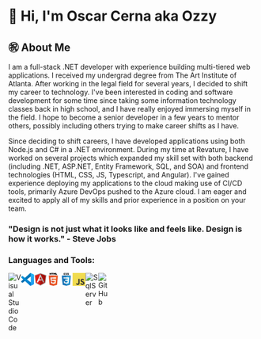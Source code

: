 # 👋 Hi, I'm Oscar Cerna aka Ozzy

## ㊗️ About Me 
<p>
I am a full-stack .NET developer with experience building multi-tiered web applications. I received my undergrad degree from The Art Institute of Atlanta. After working in the legal field for several years, I decided to shift my career to technology. I've been interested in coding and software development for some time since taking some information technology classes back in high school, and I have really enjoyed immersing myself in the field. I hope to become a senior developer in a few years to mentor others, possibly including others trying to make career shifts as I have.

Since deciding to shift careers, I have developed applications using both Node.js and C# in a .NET environment. During my time at Revature, I have worked on several projects which expanded my skill set with both backend (including .NET, ASP.NET, Entity Framework, SQL, and SOA) and frontend technologies (HTML, CSS, JS, Typescript, and Angular). I've gained experience deploying my applications to the cloud making use of CI/CD tools, primarily Azure DevOps pushed to the Azure cloud. I am eager and excited to apply all of my skills and prior experience in a position on your team.
</p>

### "Design is not just what it looks like and feels like. Design is how it works." - Steve Jobs

### Languages and Tools:

<img align="left" alt="Visual Studio Code" width="26px" src="https://raw.githubusercontent.com/jmnote/z-icons/master/svg/csharp.svg">

<img align="left" alt="Visual Studio Code" width="26px" src="https://raw.githubusercontent.com/github/explore/80688e429a7d4ef2fca1e82350fe8e3517d3494d/topics/visual-studio-code/visual-studio-code.png">

<img align="left" alt="Visual Studio Code" width="26px" src="https://github.com/devicons/devicon/blob/master/icons/angularjs/angularjs-original.svg">
     
<img align="left" alt="HTML5" width="26px" src="https://raw.githubusercontent.com/github/explore/80688e429a7d4ef2fca1e82350fe8e3517d3494d/topics/html/html.png">

<img align="left" alt="CSS3" width="26px" src="https://raw.githubusercontent.com/github/explore/80688e429a7d4ef2fca1e82350fe8e3517d3494d/topics/css/css.png">

<img align="left" alt="JavaScript" width="26px" src="https://raw.githubusercontent.com/github/explore/80688e429a7d4ef2fca1e82350fe8e3517d3494d/topics/javascript/javascript.png">

<img align="left" alt="SqlServer" width="26px" src="https://img.icons8.com/color/48/000000/microsoft-sql-server.png">

<img align="left" alt="GitHub" width="26px" src="https://img.icons8.com/ios-filled/50/000000/github.png">










